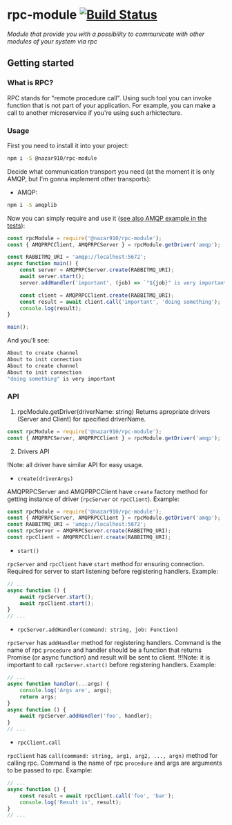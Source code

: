 # rpc-module [![Build Status](https://travis-ci.com/Nazar910/rpc-module.svg?branch=master)](https://travis-ci.com/Nazar910/rpc-module)
*Module that provide you with a possibility to communicate with other modules of your system via rpc*

## Getting started

### What is RPC?
RPC stands for "remote procedure call". Using such tool you can invoke function that is not part of your application. For example, you can make a call to another microservice if you're using such arhictecture.

### Usage
First you need to install it into your project:
```bash
npm i -S @nazar910/rpc-module
```
Decide what communication transport you need (at the moment it is only AMQP, but I'm gonna implement other transports):
- AMQP:
```bash
npm i -S amqplib
```


Now you can simply require and use it ([see also AMQP example in the tests](https://github.com/Nazar910/rpc-module/blob/master/test/integration/amqp.ispec.js)):
```javascript
const rpcModule = require('@nazar910/rpc-module');
const { AMQPRPCClient, AMQPRPCServer } = rpcModule.getDriver('amqp');

const RABBITMQ_URI = 'amqp://localhost:5672';
async function main() {
    const server = AMQPRPCServer.create(RABBITMQ_URI);
    await server.start();
    server.addHandler('important', (job) => `"${job}" is very important`);

    const client = AMQPRPCClient.create(RABBITMQ_URI);
    const result = await client.call('important', 'doing something');
    console.log(result);
}

main();

```
And you'll see:
```bash
About to create channel
About to init connection
About to create channel
About to init connection
"doing something" is very important
```

### API
1. rpcModule.getDriver(driverName: string)
Returns apropriate drivers (Server and Client) for specified driverName.
```javascript
const rpcModule = require('@nazar910/rpc-module');
const { AMQPRPCServer, AMQPRPCClient } = rpcModule.getDriver('amqp');
```
2. Drivers API

!Note: all driver have similar API for easy usage.

- `create(driverArgs)`

AMQPRPCServer and AMQPRPCClient have `create` factory method for getting instance of driver (`rpcServer` or `rpcClient`).
Example:
```javascript
const rpcModule = require('@nazar910/rpc-module');
const { AMQPRPCServer, AMQPRPCClient } = rpcModule.getDriver('amqp');
const RABBITMQ_URI = 'amqp://localhost:5672';
const rpcServer = AMQPRPCServer.create(RABBITMQ_URI);
const rpcClient = AMQPRPCClient.create(RABBITMQ_URI);
```

- `start()`

`rpcServer` and `rpcClient` have `start` method for ensuring connection. Required for server to start listening before registering handlers.
Example:
```javascript
// ...
async function () {
    await rpcServer.start();
    await rpcClient.start();
}
// ...
```
- `rpcServer.addHandler(command: string, job: Function)`

`rpcServer` has `addHandler` method for registering handlers.
Command is the name of rpc `procedure` and handler should be a function that returns Promise (or async function) and result will be sent to client.
!!!Note: it is important to call `rpcServer.start()` before registering handlers.
Example:
```javascript
// ...
async function handler(...args) {
    console.log('Args are', args);
    return args;
}
async function () {
    await rpcServer.addHandler('foo', handler);
}
// ...
```
- `rpcClient.call`

`rpcClient` has `call(command: string, arg1, arg2, ..., argn)` method for calling rpc.
Command is the name of rpc `procedure` and args are arguments to be passed to rpc.
Example:
```javascript
// ...
async function () {
    const result = await rpcClient.call('foo', 'bar');
    console.log('Result is', result);
}
// ...
```
